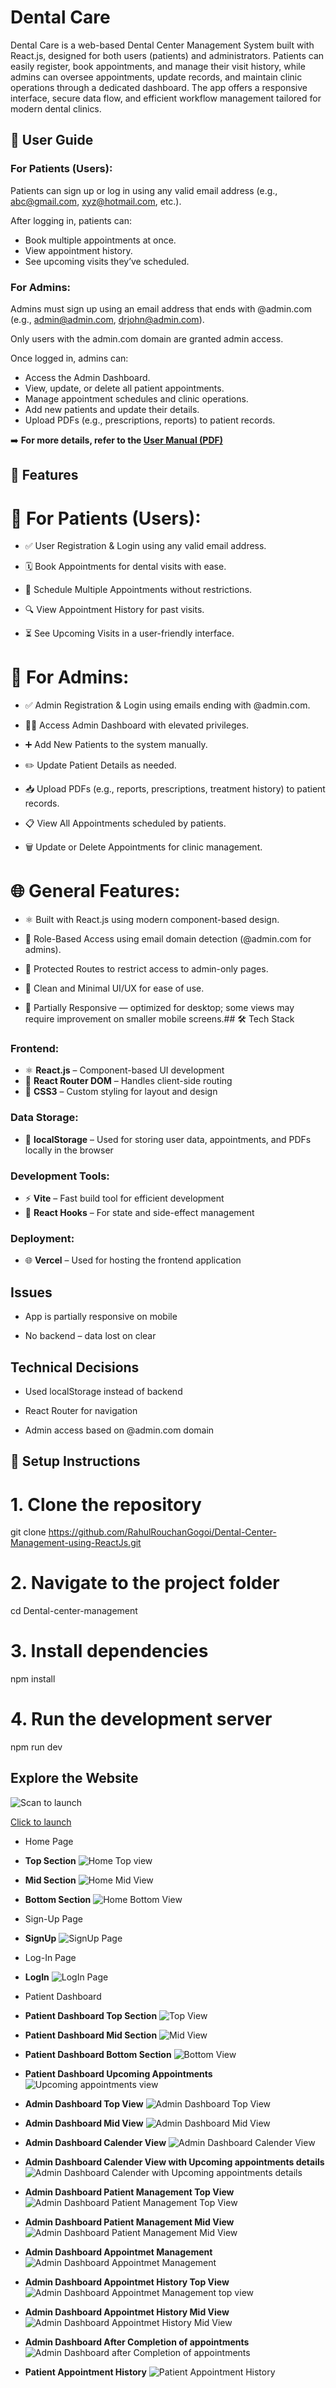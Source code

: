 
# Dental Care
Dental Care is a web-based Dental Center Management System built with React.js, designed for both users (patients) and administrators. Patients can easily register, book appointments, and manage their visit history, while admins can oversee appointments, update records, and maintain clinic operations through a dedicated dashboard. The app offers a responsive interface, secure data flow, and efficient workflow management tailored for modern dental clinics.

## 👥 User Guide

### For Patients (Users):
Patients can sign up or log in using any valid email address (e.g., abc@gmail.com, xyz@hotmail.com, etc.).

After logging in, patients can:

* Book multiple appointments at once.
* View appointment history.
* See upcoming visits they’ve scheduled.

### For Admins:
Admins must sign up using an email address that ends with @admin.com (e.g., admin@admin.com, drjohn@admin.com).

Only users with the admin.com domain are granted admin access.

Once logged in, admins can:

* Access the Admin Dashboard.
* View, update, or delete all patient appointments.
* Manage appointment schedules and clinic operations.
* Add new patients and update their details.
* Upload PDFs (e.g., prescriptions, reports) to patient records.

➡️ **For more details, refer to the [User Manual (PDF)](./path-to-your-pdf.pdf)**  

## 🚀 Features

# 🦷 For Patients (Users):
* ✅ User Registration & Login using any valid email address.

* 🗓️ Book Appointments for dental visits with ease.

* 📅 Schedule Multiple Appointments without restrictions.

* 🔍 View Appointment History for past visits.

* ⏳ See Upcoming Visits in a user-friendly interface.

# 🔐 For Admins:
* ✅ Admin Registration & Login using emails ending with @admin.com.

* 🧑‍⚕️ Access Admin Dashboard with elevated privileges.

* ➕ Add New Patients to the system manually.

* ✏️ Update Patient Details as needed.

* 📥 Upload PDFs (e.g., reports, prescriptions, treatment history) to patient records.

* 📋 View All Appointments scheduled by patients.

* 🗑️ Update or Delete Appointments for clinic management.

# 🌐 General Features:
* ⚛️ Built with React.js using modern component-based design.

* 🧠 Role-Based Access using email domain detection (@admin.com for admins).

* 🔐 Protected Routes to restrict access to admin-only pages.

* 🎨 Clean and Minimal UI/UX for ease of use.

* 📱 Partially Responsive — optimized for desktop; some views may require improvement on smaller mobile screens.## 🛠️ Tech Stack

### Frontend:
- ⚛️ **React.js** – Component-based UI development
- 🧭 **React Router DOM** – Handles client-side routing
- 💅 **CSS3** – Custom styling for layout and design

### Data Storage:
- 💾 **localStorage** – Used for storing user data, appointments, and PDFs locally in the browser

### Development Tools:
- ⚡ **Vite** – Fast build tool for efficient development
- 🧪 **React Hooks** – For state and side-effect management

### Deployment:
- 🌐 **Vercel** – Used for hosting the frontend application


## Issues

* App is partially responsive on mobile

* No backend – data lost on clear
## Technical Decisions

* Used localStorage instead of backend

* React Router for navigation

* Admin access based on @admin.com domain
## 🧾 Setup Instructions

# 1. Clone the repository
git clone https://github.com/RahulRouchanGogoi/Dental-Center-Management-using-ReactJs.git

# 2. Navigate to the project folder
cd Dental-center-management

# 3. Install dependencies
npm install

# 4. Run the development server
npm run dev
## Explore the Website


![Scan to launch](https://github.com/RahulRouchanGogoi/Dental-Center-Management-using-ReactJs/blob/main/Readme%20Images/Dental%20Care%20QR.png)

[Click to launch](https://dental-center-management-using-reac.vercel.app/)



* Home Page
- **Top Section** ![Home Top view](https://github.com/RahulRouchanGogoi/Dental-Center-Management-using-ReactJs/blob/main/Readme%20Images/Home%20Top%20Image.png)

- **Mid Section** ![Home Mid View](https://github.com/RahulRouchanGogoi/Dental-Center-Management-using-ReactJs/blob/main/Readme%20Images/Home%20Mid%20Image.png)

- **Bottom Section** ![Home Bottom View](https://github.com/RahulRouchanGogoi/Dental-Center-Management-using-ReactJs/blob/main/Readme%20Images/Home%20Bottom%20Image.png)

* Sign-Up Page
- **SignUp** ![SignUp Page](https://github.com/RahulRouchanGogoi/Dental-Center-Management-using-ReactJs/blob/main/Readme%20Images/Sign-Up.png)

* Log-In Page
- **LogIn** ![LogIn Page](https://github.com/RahulRouchanGogoi/Dental-Center-Management-using-ReactJs/blob/main/Readme%20Images/Log-In.png)

* Patient Dashboard
- **Patient Dashboard Top Section** ![Top View](https://github.com/RahulRouchanGogoi/Dental-Center-Management-using-ReactJs/blob/main/Readme%20Images/Patient-home-screen-top-img.png)

- **Patient Dashboard Mid Section** ![Mid View](https://github.com/RahulRouchanGogoi/Dental-Center-Management-using-ReactJs/blob/main/Readme%20Images/Patient-home-screen-mid-img.png)

- **Patient Dashboard Bottom Section** ![Bottom View](https://github.com/RahulRouchanGogoi/Dental-Center-Management-using-ReactJs/blob/main/Readme%20Images/Patient-home-screen-bottom-img.png)

- **Patient Dashboard Upcoming Appointments** ![Upcoming appointments view](https://github.com/RahulRouchanGogoi/Dental-Center-Management-using-ReactJs/blob/main/Readme%20Images/Patient-home-screen-appointmet-img.png)

- **Admin Dashboard Top View** ![Admin Dashboard Top View](https://github.com/RahulRouchanGogoi/Dental-Center-Management-using-ReactJs/blob/main/Readme%20Images/Admin%20Dashboard%20Top%20Image.png)

- **Admin Dashboard Mid View** ![Admin Dashboard Mid View](https://github.com/RahulRouchanGogoi/Dental-Center-Management-using-ReactJs/blob/main/Readme%20Images/Admin%20Dashboard%20Mid%20Image.png)

- **Admin Dashboard Calender View** ![Admin Dashboard Calender View](https://github.com/RahulRouchanGogoi/Dental-Center-Management-using-ReactJs/blob/main/Readme%20Images/Admin%20Calender%20view.png)

- **Admin Dashboard Calender View with Upcoming appointments details** ![Admin Dashboard Calender with Upcoming appointments details](https://github.com/RahulRouchanGogoi/Dental-Center-Management-using-ReactJs/blob/main/Readme%20Images/Admin%20Calender%20view%20with%20details.png)

- **Admin Dashboard Patient Management Top View** ![Admin Dashboard Patient Management Top View](https://github.com/RahulRouchanGogoi/Dental-Center-Management-using-ReactJs/blob/main/Readme%20Images/Admin%20Patient%20Management.png)

- **Admin Dashboard Patient Management Mid View** ![Admin Dashboard Patient Management Mid View](https://github.com/RahulRouchanGogoi/Dental-Center-Management-using-ReactJs/blob/main/Readme%20Images/Admin%20Patient%20Managemnet%20Mid%20view.png)

- **Admin Dashboard Appointmet Management** ![Admin Dashboard Appointmet Management](https://github.com/RahulRouchanGogoi/Dental-Center-Management-using-ReactJs/blob/main/Readme%20Images/Admin%20Appointmenrt%20Management.png)

- **Admin Dashboard Appointmet History Top View** ![Admin Dashboard Appointmet Management top view](https://github.com/RahulRouchanGogoi/Dental-Center-Management-using-ReactJs/blob/main/Readme%20Images/Admin%20Appointment%20history%20top%20view.png)

- **Admin Dashboard Appointmet History Mid View** ![Admin Dashboard Appointmet History Mid View](https://github.com/RahulRouchanGogoi/Dental-Center-Management-using-ReactJs/blob/main/Readme%20Images/Admin%20Appointment%20history%20mid%20view.png)


- **Admin Dashboard After Completion of appointments** ![Admin Dashboard after Completion of appointments](https://github.com/RahulRouchanGogoi/Dental-Center-Management-using-ReactJs/blob/main/Readme%20Images/Admin%20dashboard%20after%20completion.png)

- **Patient Appointment History** ![Patient Appointment History](https://github.com/RahulRouchanGogoi/Dental-Center-Management-using-ReactJs/blob/main/Readme%20Images/patient%20appointment%20history.png)
